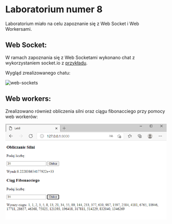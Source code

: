 # Laboratorium numer 8

Laboratorium miało na celu zapoznanie się z Web Socket i Web Workersami.


## Web Socket:

W ramach zapoznania się z Web Socketami wykonano chat z wykorzystaniem socket.io z [przykładu](https://socket.io/get-started/chat/).

Wygląd zrealizowanego chatu:

![web-sockets](images/web-sockets.png)


## Web workers:

Zrealizowano również obliczenia silni oraz ciągu fibonacciego przy pomocy web workerów:

![workers](images/workers.png)
